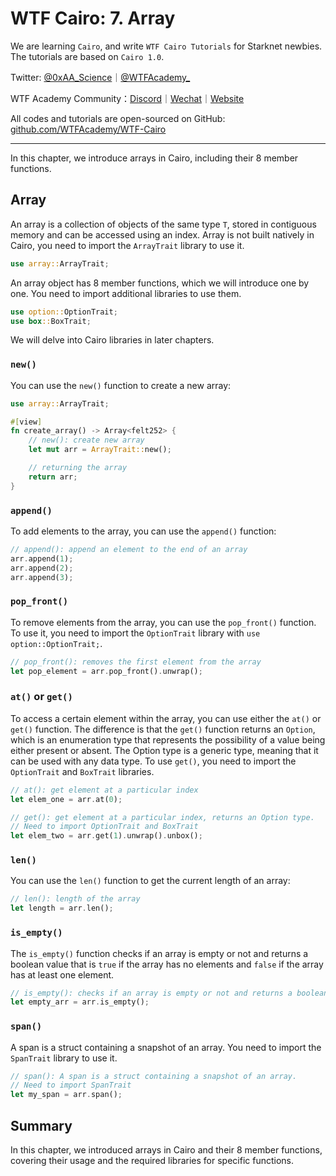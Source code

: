 # WTF Cairo: 7. Array

We are learning `Cairo`, and write `WTF Cairo Tutorials` for Starknet newbies. The tutorials are based on `Cairo 1.0`.

Twitter: [@0xAA_Science](https://twitter.com/0xAA_Science)｜[@WTFAcademy_](https://twitter.com/WTFAcademy_)

WTF Academy Community：[Discord](https://discord.wtf.academy)｜[Wechat](https://docs.google.com/forms/d/e/1FAIpQLSe4KGT8Sh6sJ7hedQRuIYirOoZK_85miz3dw7vA1-YjodgJ-A/viewform?usp=sf_link)｜[Website](https://wtf.academy)

All codes and tutorials are open-sourced on GitHub: [github.com/WTFAcademy/WTF-Cairo](https://github.com/WTFAcademy/WTF-Cairo)

---

In this chapter, we introduce arrays in Cairo, including their 8 member functions.

## Array

An array is a collection of objects of the same type `T`, stored in contiguous memory and can be accessed using an index. Array is not built natively in Cairo, you need to import the `ArrayTrait` library to use it.

```rust
use array::ArrayTrait;
```

An array object has 8 member functions, which we will introduce one by one. You need to import additional libraries to use them.

```rust
use option::OptionTrait;
use box::BoxTrait;
```

We will delve into Cairo libraries in later chapters.

### `new()`
You can use the `new()` function to create a new array:

```rust
use array::ArrayTrait;

#[view]
fn create_array() -> Array<felt252> {
    // new(): create new array
    let mut arr = ArrayTrait::new();

    // returning the array
    return arr;
}
```

### `append()`

To add elements to the array, you can use the `append()` function:

```rust
// append(): append an element to the end of an array
arr.append(1);
arr.append(2);
arr.append(3);
```

### `pop_front()`
To remove elements from the array, you can use the `pop_front()` function. To use it, you need to import the `OptionTrait` library with `use option::OptionTrait;`.

```rust
// pop_front(): removes the first element from the array 
let pop_element = arr.pop_front().unwrap();
```

### `at()` or `get()`

To access a certain element within the array, you can use either the `at()` or `get()` function. The difference is that the `get()` function returns an `Option`, which is an enumeration type that represents the possibility of a value being either present or absent. The Option type is a generic type, meaning that it can be used with any data type. To use `get()`, you need to import the `OptionTrait` and `BoxTrait` libraries.

```rust
// at(): get element at a particular index
let elem_one = arr.at(0);

// get(): get element at a particular index, returns an Option type.
// Need to import OptionTrait and BoxTrait
let elem_two = arr.get(1).unwrap().unbox();
```

### `len()`
You can use the `len()` function to get the current length of an array:

```rust
// len(): length of the array
let length = arr.len();
```

### `is_empty()`
The `is_empty()` function checks if an array is empty or not and returns a boolean value that is `true` if the array has no elements and `false` if the array has at least one element.

```rust
// is_empty(): checks if an array is empty or not and returns a boolean value
let empty_arr = arr.is_empty();
```

### `span()`
A span is a struct containing a snapshot of an array. You need to import the `SpanTrait` library to use it.

```rust
// span(): A span is a struct containing a snapshot of an array. 
// Need to import SpanTrait
let my_span = arr.span();
```

## Summary

In this chapter, we introduced arrays in Cairo and their 8 member functions, covering their usage and the required libraries for specific functions.